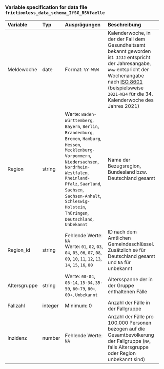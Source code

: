 ### Variable specification for data file `frictionless_data_schema_IfSG_RSVfaelle`

| Variable     | Typ     | Ausprägungen                                                                                                                                                                                                                                                                              | Beschreibung                                                                                                                                                                                                                                                                |
|:-------------|:--------|:------------------------------------------------------------------------------------------------------------------------------------------------------------------------------------------------------------------------------------------------------------------------------------------|:----------------------------------------------------------------------------------------------------------------------------------------------------------------------------------------------------------------------------------------------------------------------------|
| Meldewoche   | date    | Format: `%Y-W%W`                                                                                                                                                                                                                                                                          | Kalenderwoche, in der der Fall dem Gesundheitsamt bekannt geworden ist. `JJJJ` entspricht der Jahresangabe, `Www` entspricht der Wochenangabe nach [ISO 8601](https://de.wikipedia.org/wiki/ISO_8601) (beispielsweise `2021-W34` für die 34. Kalenderwoche des Jahres 2021) |
| Region       | string  | Werte: `Baden-Württemberg`, `Bayern`, `Berlin`, `Brandenburg`, `Bremen`, `Hamburg`, `Hessen`, `Mecklenburg-Vorpommern`, `Niedersachsen`, `Nordrhein-Westfalen`, `Rheinland-Pfalz`, `Saarland`, `Sachsen`, `Sachsen-Anhalt`, `Schleswig-Holstein`, `Thüringen`, `Deutschland`, `Unbekannt` | Name der Bezugsregion, Bundesland bzw. Deutschland gesamt                                                                                                                                                                                                                   |
| Region_Id    | string  | Fehlende Werte: `NA`<br>Werte: `01`, `02`, `03`, `04`, `05`, `06`, `07`, `08`, `09`, `10`, `11`, `12`, `13`, `14`, `15`, `16`, `00`                                                                                                                                                       | ID nach dem Amtlichen Gemeindeschlüssel. Zusätzlich `00` für Deutschland gesamt und `NA` für unbekannt                                                                                                                                                                      |
| Altersgruppe | string  | Werte: `00-04`, `05-14`, `15-34`, `35-59`, `60-79`, `80+`, `00+`, `Unbekannt`                                                                                                                                                                                                             | Altersspanne der in der Gruppe enthaltenen Fälle                                                                                                                                                                                                                            |
| Fallzahl     | integer | Minimum: 0                                                                                                                                                                                                                                                                                | Anzahl der Fälle in der Fallgruppe                                                                                                                                                                                                                                          |
| Inzidenz     | number  | Fehlende Werte: `NA`<br>                                                                                                                                                                                                                                                                  | Anzahl der Fälle pro 100.000 Personen bezogen auf die Gesamtbevölkerung der Fallgruppe (`NA`, falls Altersgruppe oder Region unbekannt sind)                                                                                                                                |


